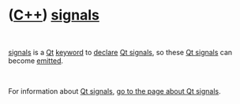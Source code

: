 



 

 

 

 

 

([C++](Cpp.md)) [signals](CppSignals.md)
==========================================

 

[signals](CppSignals.md) is a [Qt](CppQt.md) [keyword](CppKeyword.md)
to [declare](CppDeclaration.md) [Qt signals](CppQtSignals.md), so
these [Qt signals](CppQtSignals.md) can become [emitted](CppEmit.md).

 

For information about [Qt signals](CppQtSignal.md), [go to the page
about Qt signals](CppQtSignal.md).

 

 

 

 

 





 



